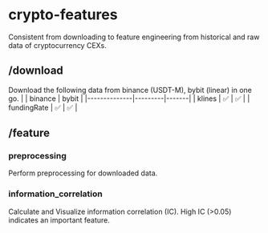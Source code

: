 # crypto-features
Consistent from downloading to feature engineering from historical and raw data of cryptocurrency CEXs.

## /download
Download the following data from binance (USDT-M), bybit (linear) in one go.
|              | binance | bybit |
|--------------|---------|-------|
| klines       |      ✅  |   ✅  |
| fundingRate  |    ✅    |   ✅  |

## /feature
### preprocessing
Perform preprocessing for downloaded data.

### information_correlation
Calculate and Visualize information correlation (IC). High IC (>0.05) indicates an important feature.
